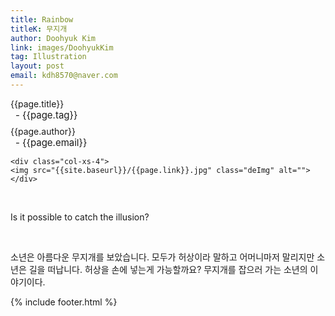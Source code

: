```yaml
---
title: Rainbow
titleK: 무지개
author: Doohyuk Kim
link: images/DoohyukKim
tag: Illustration
layout: post
email: kdh8570@naver.com
---	
```


<div class="container">

<div class="deDep">
{{page.title}}<br>
<p style="font-size:15px; margin:0px; padding:0px 0px 0px 8px; margin:0px 0px 8px 0px;">- {{page.tag}}</p>
{{page.author}}<br>
<p style="font-size:15px; margin:0px; padding:0px 0px 0px 8px;">- {{page.email}}</p>
</div>


<div class="row" class="imgcolor">
	
	<div class="col-xs-4">
	<img src="{{site.baseurl}}/{{page.link}}.jpg" class="deImg" alt=""></div>
	
</div>
<br>

<div class="det lato">



Is it possible to catch the illusion?



</div>

<br>

<div class="noto">

소년은 아름다운 무지개를 보았습니다. 모두가 허상이라 말하고 어머니마저 말리지만 소년은 길을 떠납니다. 허상을 손에 넣는게 가능할까요? 무지개를 잡으러 가는 소년의 이야기이다.


</div>


	

</div> 

{% include footer.html %}